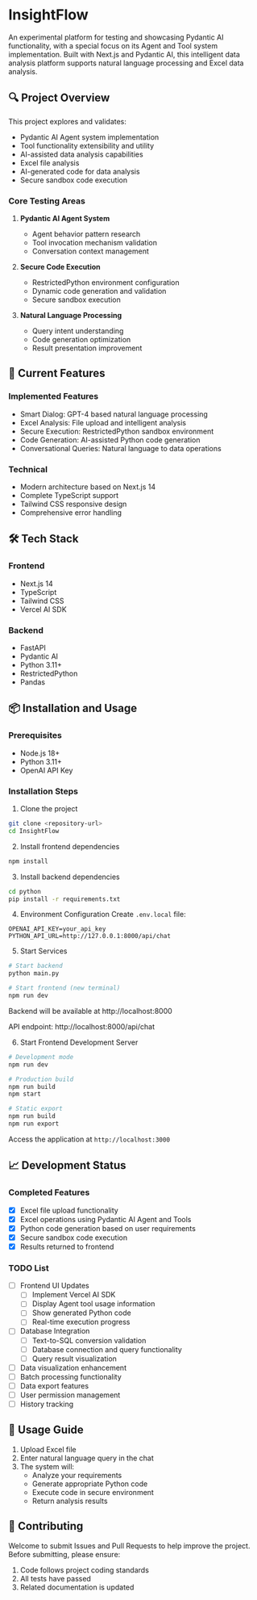 # InsightFlow

An experimental platform for testing and showcasing Pydantic AI functionality, with a special focus on its Agent and Tool system implementation. Built with Next.js and Pydantic AI, this intelligent data analysis platform supports natural language processing and Excel data analysis.

## 🔍 Project Overview

This project explores and validates:
- Pydantic AI Agent system implementation
- Tool functionality extensibility and utility
- AI-assisted data analysis capabilities
- Excel file analysis
- AI-generated code for data analysis
- Secure sandbox code execution

### Core Testing Areas
1. **Pydantic AI Agent System**
   - Agent behavior pattern research
   - Tool invocation mechanism validation
   - Conversation context management

2. **Secure Code Execution**
   - RestrictedPython environment configuration
   - Dynamic code generation and validation
   - Secure sandbox execution

3. **Natural Language Processing**
   - Query intent understanding
   - Code generation optimization
   - Result presentation improvement

## 🚀 Current Features

### Implemented Features
- Smart Dialog: GPT-4 based natural language processing
- Excel Analysis: File upload and intelligent analysis
- Secure Execution: RestrictedPython sandbox environment
- Code Generation: AI-assisted Python code generation
- Conversational Queries: Natural language to data operations

### Technical
- Modern architecture based on Next.js 14
- Complete TypeScript support
- Tailwind CSS responsive design
- Comprehensive error handling

## 🛠️ Tech Stack

### Frontend
- Next.js 14
- TypeScript
- Tailwind CSS
- Vercel AI SDK

### Backend
- FastAPI
- Pydantic AI
- Python 3.11+
- RestrictedPython
- Pandas

## 📦 Installation and Usage

### Prerequisites
- Node.js 18+
- Python 3.11+
- OpenAI API Key

### Installation Steps

1. Clone the project
```bash
git clone <repository-url>
cd InsightFlow
```

2. Install frontend dependencies
```bash
npm install
```

3. Install backend dependencies
```bash
cd python
pip install -r requirements.txt
```

4. Environment Configuration
Create `.env.local` file:
```env
OPENAI_API_KEY=your_api_key
PYTHON_API_URL=http://127.0.0.1:8000/api/chat
```

5. Start Services
```bash
# Start backend
python main.py

# Start frontend (new terminal)
npm run dev
```

Backend will be available at http://localhost:8000

API endpoint: http://localhost:8000/api/chat

6. Start Frontend Development Server
```bash
# Development mode
npm run dev

# Production build
npm run build
npm start

# Static export
npm run build
npm run export
```

Access the application at `http://localhost:3000`

## 📈 Development Status

### Completed Features
- [x] Excel file upload functionality
- [x] Excel operations using Pydantic AI Agent and Tools
- [x] Python code generation based on user requirements
- [x] Secure sandbox code execution
- [x] Results returned to frontend

### TODO List
- [ ] Frontend UI Updates
  - [ ] Implement Vercel AI SDK
  - [ ] Display Agent tool usage information
  - [ ] Show generated Python code
  - [ ] Real-time execution progress
- [ ] Database Integration
  - [ ] Text-to-SQL conversion validation
  - [ ] Database connection and query functionality
  - [ ] Query result visualization
- [ ] Data visualization enhancement
- [ ] Batch processing functionality
- [ ] Data export features
- [ ] User permission management
- [ ] History tracking

## 📝 Usage Guide

1. Upload Excel file
2. Enter natural language query in the chat
3. The system will:
   - Analyze your requirements
   - Generate appropriate Python code
   - Execute code in secure environment
   - Return analysis results

## 🤝 Contributing

Welcome to submit Issues and Pull Requests to help improve the project. Before submitting, please ensure:
1. Code follows project coding standards
2. All tests have passed
3. Related documentation is updated

